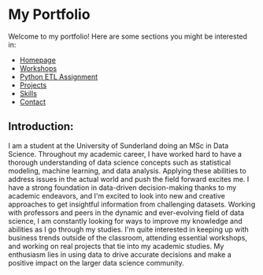 # My Portfolio
Welcome to my portfolio! Here are some sections you might be interested in:
- [Homepage](readme.md)
- [Workshops](workshops.md)
- [Python ETL Assignment](etl_assignment.md)
- [Projects](projects.md)
- [Skills](skills.md)
- [Contact](contact.md)
## Introduction:

I am a student at the University of Sunderland doing an MSc in Data Science. Throughout my academic career, I have worked hard to have a thorough understanding of data science concepts such as statistical modeling, machine learning, and data analysis. Applying these abilities to address issues in the actual world and push the field forward excites me.
I have a strong foundation in data-driven decision-making thanks to my academic endeavors, and I'm excited to look into new and creative approaches to get insightful information from challenging datasets. Working with professors and peers in the dynamic and ever-evolving field of data science, I am constantly looking for ways to improve my knowledge and abilities as I go through my studies.
I'm quite interested in keeping up with business trends outside of the classroom, attending essential workshops, and working on real projects that tie into my academic studies. My enthusiasm lies in using data to drive accurate decisions and make a positive impact on the larger data science community.




